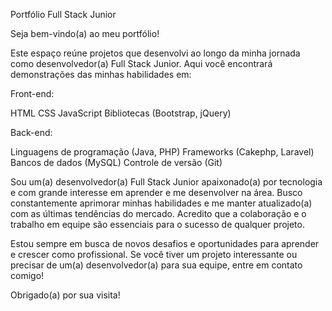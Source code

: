Portfólio Full Stack Junior

Seja bem-vindo(a) ao meu portfólio!

Este espaço reúne projetos que desenvolvi ao longo da minha jornada como desenvolvedor(a) Full Stack Junior. Aqui você encontrará demonstrações das minhas habilidades em:

Front-end:

HTML
CSS
JavaScript
Bibliotecas (Bootstrap, jQuery)

Back-end:

Linguagens de programação (Java, PHP)
Frameworks (Cakephp, Laravel)
Bancos de dados (MySQL)
Controle de versão (Git)


Sou um(a) desenvolvedor(a) Full Stack Junior apaixonado(a) por tecnologia e com grande interesse em aprender e me desenvolver na área. Busco constantemente aprimorar minhas habilidades e me manter atualizado(a) com as últimas tendências do mercado. Acredito que a colaboração e o trabalho em equipe são essenciais para o sucesso de qualquer projeto.

Estou sempre em busca de novos desafios e oportunidades para aprender e crescer como profissional. Se você tiver um projeto interessante ou precisar de um(a) desenvolvedor(a) para sua equipe, entre em contato comigo!

Obrigado(a) por sua visita!
